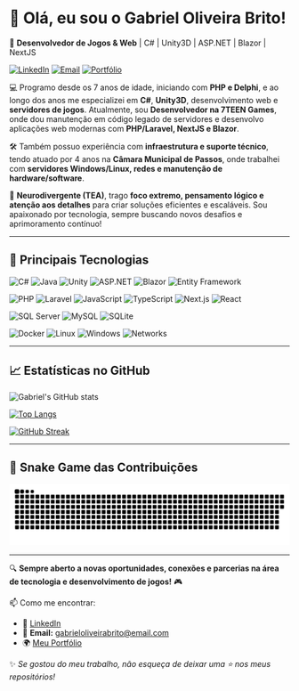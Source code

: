 # 👋 Olá, eu sou o Gabriel Oliveira Brito!

🚀 **Desenvolvedor de Jogos & Web** | C# | Unity3D | ASP.NET | Blazor | NextJS

[![LinkedIn](https://img.shields.io/badge/LinkedIn-0077B5?style=flat-square&logo=linkedin&logoColor=white)](https://www.linkedin.com/in/gabrieloliveirabrito/)
[![Email](https://img.shields.io/badge/Email-D14836?style=flat-square&logo=gmail&logoColor=white)](mailto:gabrieloliveirabrito@email.com)
[![Portfólio](https://img.shields.io/badge/Portfólio-000?style=flat-square&logo=github&logoColor=white)](https://github.com/gabrieloliveirabrito)

💻 Programo desde os 7 anos de idade, iniciando com **PHP e Delphi**, e ao longo dos anos me especializei em **C#**, **Unity3D**, desenvolvimento web e **servidores de jogos**. Atualmente, sou **Desenvolvedor na 7TEEN Games**, onde dou manutenção em código legado de servidores e desenvolvo aplicações web modernas com **PHP/Laravel, NextJS e Blazor**.

🛠️ Também possuo experiência com **infraestrutura e suporte técnico**, tendo atuado por 4 anos na **Câmara Municipal de Passos**, onde trabalhei com **servidores Windows/Linux, redes e manutenção de hardware/software**.

🧠 **Neurodivergente (TEA)**, trago **foco extremo, pensamento lógico e atenção aos detalhes** para criar soluções eficientes e escaláveis. Sou apaixonado por tecnologia, sempre buscando novos desafios e aprimoramento contínuo!

---

## 📌 Principais Tecnologias

![C#](https://img.shields.io/badge/C%23-239120?style=for-the-badge&logo=c-sharp&logoColor=white)
![Java](https://img.shields.io/badge/Java-007396?style=for-the-badge&logo=java&logoColor=white)
![Unity](https://img.shields.io/badge/Unity-100000?style=for-the-badge&logo=unity&logoColor=white)
![ASP.NET](https://img.shields.io/badge/ASP.NET-512BD4?style=for-the-badge&logo=dotnet&logoColor=white)
![Blazor](https://img.shields.io/badge/Blazor-512BD4?style=for-the-badge&logo=blazor&logoColor=white)
![Entity Framework](https://img.shields.io/badge/Entity_Framework-512BD4?style=for-the-badge&logo=dotnet&logoColor=white)

![PHP](https://img.shields.io/badge/PHP-777BB4?style=for-the-badge&logo=php&logoColor=white)
![Laravel](https://img.shields.io/badge/Laravel-F55247?style=for-the-badge&logo=laravel&logoColor=white)
![JavaScript](https://img.shields.io/badge/JavaScript-F7DF1E?style=for-the-badge&logo=javascript&logoColor=black)
![TypeScript](https://img.shields.io/badge/TypeScript-3178C6?style=for-the-badge&logo=typescript&logoColor=white)
![Next.js](https://img.shields.io/badge/Next.js-000000?style=for-the-badge&logo=nextdotjs&logoColor=white)
![React](https://img.shields.io/badge/React-20232A?style=for-the-badge&logo=react&logoColor=61DAFB)

![SQL Server](https://img.shields.io/badge/SQL_Server-CC2927?style=for-the-badge&logo=microsoftsqlserver&logoColor=white)
![MySQL](https://img.shields.io/badge/MySQL-4479A1?style=for-the-badge&logo=mysql&logoColor=white)
![SQLite](https://img.shields.io/badge/SQLite-003B57?style=for-the-badge&logo=sqlite&logoColor=white)

![Docker](https://img.shields.io/badge/Docker-2496ED?style=for-the-badge&logo=docker&logoColor=white)
![Linux](https://img.shields.io/badge/Linux-FCC624?style=for-the-badge&logo=linux&logoColor=black)
![Windows](https://img.shields.io/badge/Windows-0078D6?style=for-the-badge&logo=windows&logoColor=white)
![Networks](https://img.shields.io/badge/Networking-007396?style=for-the-badge&logo=cisco&logoColor=white)

---

## 📈 Estatísticas no GitHub

![Gabriel's GitHub stats](https://github-readme-stats-git-main-gabrieloliveirabritos-projects.vercel.app/api?username=gabrieloliveirabrito&show_icons=true&theme=dark)

[![Top Langs](https://github-readme-stats-git-main-gabrieloliveirabritos-projects.vercel.app/api/top-langs/?username=gabrieloliveirabrito&layout=compact&theme=dark)](https://github.com/anuraghazra/github-readme-stats)

[![GitHub Streak](https://streak-stats.demolab.com?user=gabrieloliveirabrito&theme=dark&border_radius=5)](https://git.io/streak-stats)

---

## 🐍 Snake Game das Contribuições

![Snake animation](https://github.com/gabrieloliveirabrito/gabrieloliveirabrito/blob/main/dist/github-contribution-grid-snake-dark.svg)

---

🔍 **Sempre aberto a novas oportunidades, conexões e parcerias na área de tecnologia e desenvolvimento de jogos!** 🎮

📫 Como me encontrar:
- 💼 [LinkedIn](https://www.linkedin.com/in/gabrieloliveirabrito/)
- 📧 **Email:** [gabrieloliveirabrito@email.com](mailto:gabrieloliveirabrito@email.com)
- 🌍 [Meu Portfólio](https://github.com/gabrieloliveirabrito)

✨ _Se gostou do meu trabalho, não esqueça de deixar uma ⭐ nos meus repositórios!_
